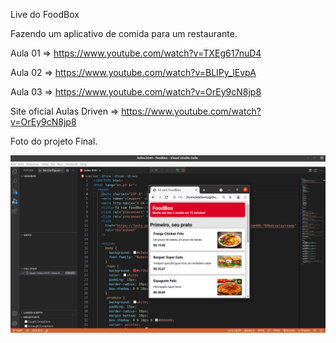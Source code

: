 Live do FoodBox 

Fazendo um aplicativo de comida para um restaurante.

Aula 01 => https://www.youtube.com/watch?v=TXEg617nuD4

Aula 02 => https://www.youtube.com/watch?v=BLIPy_lEvpA

Aula 03 => https://www.youtube.com/watch?v=OrEy9cN8jp8

Site oficial Aulas Driven => https://www.youtube.com/watch?v=OrEy9cN8jp8

Foto do projeto Final.

![Projeto Final](/images/image-20210819070445981.png)

